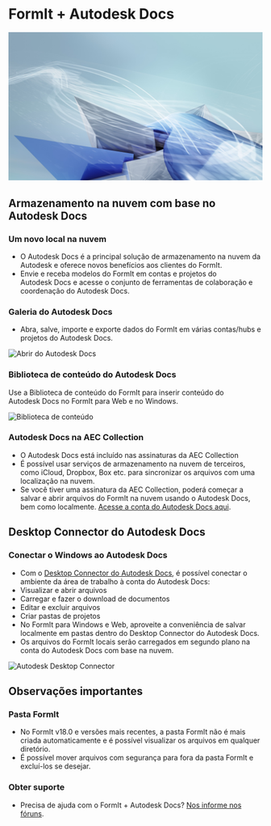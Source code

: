 # FormIt + Autodesk Docs

![](<../.gitbook/assets/adsk docs hero image.jpg>)

## Armazenamento na nuvem com base no Autodesk Docs

### **Um novo local na nuvem**

* O Autodesk Docs é a principal solução de armazenamento na nuvem da Autodesk e oferece novos benefícios aos clientes do FormIt.
* Envie e receba modelos do FormIt em contas e projetos do Autodesk Docs e acesse o conjunto de ferramentas de colaboração e coordenação do Autodesk Docs.

### **Galeria do Autodesk Docs**

* Abra, salve, importe e exporte dados do FormIt em várias contas/hubs e projetos do Autodesk Docs.

![Abrir do Autodesk Docs](../.gitbook/assets/autodeskdocs\_openfrom.png)

### **Biblioteca de conteúdo do Autodesk Docs**

Use a Biblioteca de conteúdo do FormIt para inserir conteúdo do Autodesk Docs no FormIt para Web e no Windows.

![Biblioteca de conteúdo](../.gitbook/assets/autodeskdocs\_contentlibrary.png)

### **Autodesk Docs na AEC Collection**

* O Autodesk Docs está incluído nas assinaturas da AEC Collection
* É possível usar serviços de armazenamento na nuvem de terceiros, como iCloud, Dropbox, Box etc. para sincronizar os arquivos com uma localização na nuvem.
* Se você tiver uma assinatura da AEC Collection, poderá começar a salvar e abrir arquivos do FormIt na nuvem usando o Autodesk Docs, bem como localmente. [Acesse a conta do Autodesk Docs aqui](https://acc.autodesk.com/logon).

## Desktop Connector do Autodesk Docs

### **Conectar o Windows ao Autodesk Docs**

* Com o [Desktop Connector do Autodesk Docs](https://info.bim360.autodesk.com/desktop-connector), é possível conectar o ambiente da área de trabalho à conta do Autodesk Docs:
* Visualizar e abrir arquivos
* Carregar e fazer o download de documentos
* Editar e excluir arquivos
* Criar pastas de projetos
* No FormIt para Windows e Web, aproveite a conveniência de salvar localmente em pastas dentro do Desktop Connector do Autodesk Docs.
* Os arquivos do FormIt locais serão carregados em segundo plano na conta do Autodesk Docs com base na nuvem.

![Autodesk Desktop Connector](../.gitbook/assets/autodeskdocs\_desktopconnector.png)

## Observações importantes

### **Pasta FormIt**

* No FormIt v18.0 e versões mais recentes, a pasta FormIt não é mais criada automaticamente e é possível visualizar os arquivos em qualquer diretório.
* É possível mover arquivos com segurança para fora da pasta FormIt e excluí-los se desejar.

### **Obter suporte**

* Precisa de ajuda com o FormIt + Autodesk Docs? [Nos informe nos fóruns](https://forums.autodesk.com/t5/formit-forum/bd-p/142?profile.language=pt-br).
